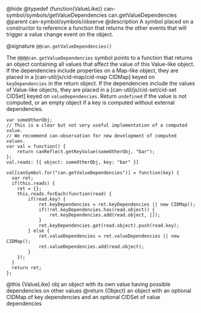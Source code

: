 @hide
@typedef {function(ValueLike)} can-symbol/symbols/getValueDependencies can.getValueDependencies
@parent can-symbol/symbols/observe
@description A symbol placed on a constructor to reference a function that returns the other events that will trigger a value change event on the object.

@signature `@@can.getValueDependencies()`

The `@@@@can.getValueDependencies` symbol points to a function that returns an object containing all values that affect the
value of this Value-like object.
If the dependencies include properties on a Map-like object, they are placed in a [can-util/js/cid-map/cid-map CIDMap] 
keyed on `keyDependencies` in the return object. If the dependencies include the values of Value-like objects, they are 
placed in a [can-util/js/cid-set/cid-set CIDSet] keyed on `valueDependencies`.
Return `undefined` if the value is not computed, or an empty object if a key is computed without external dependencies.

```
var someOtherObj;
// This is a clear but not very useful implementation of a computed value.
// We recommend can-observation for new development of computed values.
var val = function() { 
	return canReflect.getKeyValue(someOtherObj, "bar");
};
val.reads: [{ object: someOtherObj, key: "bar" }]

val[canSymbol.for("can.getValueDependencies")] = function(key) {
  var ret;
  if(this.reads) {
  	ret = {};
  	this.reads.forEach(function(read) {
  		if(read.key) {
  			ret.keyDependencies = ret.keyDependencies || new CIDMap();
  			if(!ret.keyDependencies.has(read.object)) {
  				ret.keyDependencies.add(read.object, []);
  			}
  			ret.keyDependencies.get(read.object).push(read.key);
  		} else {
  			ret.valueDependencies = ret.valueDependencies || new CIDMap();
  			ret.valueDependencies.add(read.object);
  		}
  	});
  }
  return ret;
};
```

@this {ValueLike} obj an object with its own value having possible dependencies on other values
@return {Object} an object with an optional CIDMap of key dependencies and an optional CIDSet of value dependencies
